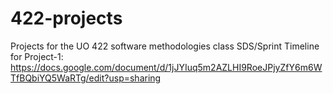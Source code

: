 # 422-projects
Projects for the UO 422 software methodologies class
SDS/Sprint Timeline for Project-1:
https://docs.google.com/document/d/1jJYIuq5m2AZLHI9RoeJPjyZfY6m6WTfBQbiYQ5WaRTg/edit?usp=sharing
